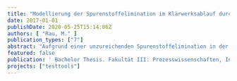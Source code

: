 ```yaml
---
title: "Modellierung der Spurenstoffelimination im Klärwerksablauf durch Ozonung im Labormaßstab. Erprobung alternativer Indikatoren zur Abschätzung der Ozon- und OH-Radikalexposition"
date: 2017-01-01
publishDate: 2020-05-25T15:14:06Z
authors: [ "Rau, M." ]
publication_types: ["7"]
abstract: "Aufgrund einer unzureichenden Spurenstoffelimination in der konventionellen Abwasserbehandlung, bilden Klärwerke einen wichtigen Eintragspfad anthropogener organischer Spurenstoffe in Oberflächengewässer. Zum Abbau der Belastung durch organische Spurenstoffe im Klarlauf rüsten nach und nach Klärwerke mit einer vierten Reinigungsstufe auf. Dabei wird zur Entfernung der Spurenstoffe auf Aktivkohle oder Ozonung zurückgegriffen. Für die entsprechenden Modifikationen der Klärwerke werden zuvor häufig aufwendige Pilotuntersuchungen durchgeführt, um die entsprechenden Prozessparameter für die Auslegung zu bestimmen. Um diesen Prozess zu umgehen und die damit entstehenden Mehrkosten und Arbeitskräfte zu reduzieren oder gar einzusparen, sollten Pilotierungen durch schnelle, aussagekräftige Experimente im Labormaßstab ausgewechselt werden. Im Rahmen dieser Arbeit wurde eine Testmethode zu der Ozonung durchgeführt und der Einfluss der Zugabeart, der Temperatur, der Wassermatrix und des Gehalts an DOC und Nitrit untersucht. Für die Validierung der Simulationsumgebung und der Vorhersage des Spurenstoffabbaus in Abhängigkeit von den Einflussfaktoren wurden entsprechende Versuche in dem Institut für Wasserreinhaltung an der Technischen Universität Berlin durchgeführt. Die Testmethoden eines Batch-Verfahrens, bei der eine variierende Menge an hochkonzentrierter Ozonlösung in dem konstant gehaltenen Probevolumen gegeben wird, wurde mit der indirekten Messung der Ozonexposition durch Indigo (DIN 38408-3) gekoppelt und verschiedenen Variationen der Einflussparameter ausgesetzt. Neben der Indigomessmethode wurde auch die Alternative mit Nitritquench ausprobiert und festgestellt, dass diese sich dafür nicht eignet. Durch das Testen der Zugabeart konnte festgestellt werden, dass eine 1: 2 Dosierung einer 2-Punktinjektion am effektivsten für die Elimination der meisten Spurenstoffe ist. Des Weiteren führte eine Variation der Probentemperatur bei Batch-Versuchen zu einer Senkung der Ozonexposition und zu keinen nennenswerten Einflüssen auf die Spurenstoffelimination. Drei Kläranlagenabläufe aus unterschiedlichen Regionen Deutschlands mit unterschiedlichen pH-Werten, DOC- und Nitritkonzentrationen wurden verglichen. Dabei wurde festgestellt, dass die Korrektur des Ozoneintrags um einen Nitritfaktor und der Bezug auf den DOC zwar ein gutes Instrument darstellen, um unterschiedliche Wassermatrizen vergleichbar zu machen, jedoch nicht ganz ausreichend ist. Während die Kläranlagenabläufe ähnliche Ergebnisse der Spurenstoffelimination bei der Auftragung über SAK254 liefern, wurden bei der Auftragung von Spurenstoffs Abbau über EDOC,korr einige Diskrepanzen festgestellt, die nicht durch eine pH-Wert Korrektur wettgemacht werden konnten. Analog sah die Situation auch bei der Ozonexposition aus. Dies lässt sich durch die verschiedene Zusammensetzung des organischen Materials und der Menge an als Radikalfänger agierenden Stoffen im Kläranlagenablauf erklären. Nichtsdestotrotz erwies sich ein linearer Zusammenhang zwischen dem delta SAK254 und der Elimination jeden Spurenstoffes, der als ein robustes Instrument zu der zu erwartenden Entfernung bei einem bestimmten Ozoneintrag verwendet werden kann, allerdings nur, wenn pH-Wert ebenfalls mitberücksichtigt wird. Zur Vorhersage der Spurenstoffelimination wurden auch die theoretischen möglichen OHRadikalexpositionen aus den Ozonexpositionen berechnet. Dabei ergaben sich bei allen Kombinationsmöglichkeiten sehr große Varianzen, von denen keine den realen Messwert getroffen hat."
featured: false
publication: ' Bachelor Thesis. Fakultät III: Prozesswissenschaften, Institut für Technischen Umweltschutz, FG Wasserreinhaltung. Technische Universität Berlin'
projects: ["testtools"]
---
```


